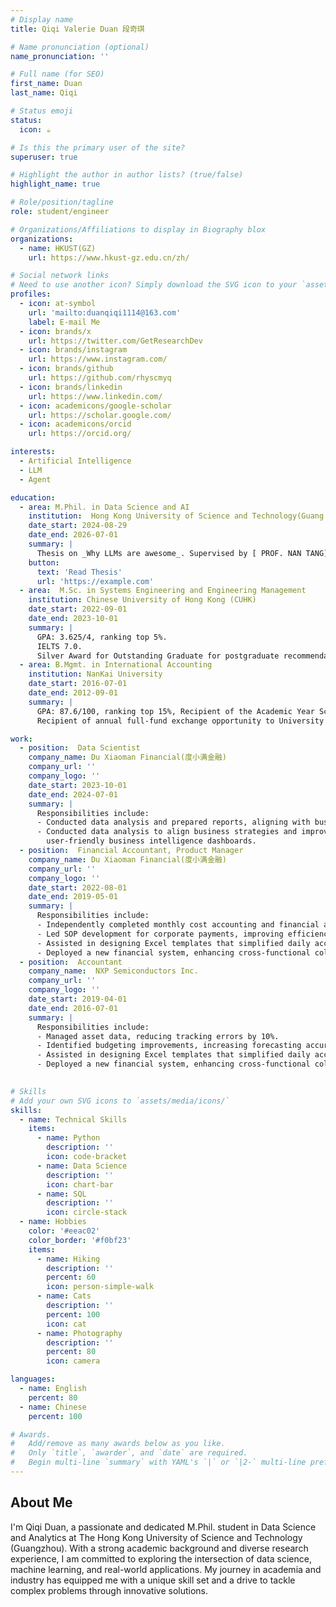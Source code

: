 ```yaml
---
# Display name
title: Qiqi Valerie Duan 段奇琪

# Name pronunciation (optional)
name_pronunciation: ''

# Full name (for SEO)
first_name: Duan
last_name: Qiqi

# Status emoji
status:
  icon: ☕️

# Is this the primary user of the site?
superuser: true

# Highlight the author in author lists? (true/false)
highlight_name: true

# Role/position/tagline
role: student/engineer

# Organizations/Affiliations to display in Biography blox
organizations:
  - name: HKUST(GZ)
    url: https://www.hkust-gz.edu.cn/zh/

# Social network links
# Need to use another icon? Simply download the SVG icon to your `assets/media/icons/` folder.
profiles:
  - icon: at-symbol
    url: 'mailto:duanqiqi1114@163.com'
    label: E-mail Me
  - icon: brands/x
    url: https://twitter.com/GetResearchDev
  - icon: brands/instagram
    url: https://www.instagram.com/
  - icon: brands/github
    url: https://github.com/rhyscmyq
  - icon: brands/linkedin
    url: https://www.linkedin.com/
  - icon: academicons/google-scholar
    url: https://scholar.google.com/
  - icon: academicons/orcid
    url: https://orcid.org/

interests:
  - Artificial Intelligence
  - LLM
  - Agent

education:
  - area: M.Phil. in Data Science and AI
    institution:  Hong Kong University of Science and Technology(Guang Zhou)
    date_start: 2024-08-29
    date_end: 2026-07-01
    summary: |
      Thesis on _Why LLMs are awesome_. Supervised by [ PROF. NAN TANG](https://nantang.github.io/) and [ Assistant Professor. YUYU LUO](https://luoyuyu.vip/). Presented papers at 5 IEEE conferences with the contributions being published in 2 Springer journals.
    button:
      text: 'Read Thesis'
      url: 'https://example.com'
  - area:  M.Sc. in Systems Engineering and Engineering Management
    institution: Chinese University of Hong Kong (CUHK)
    date_start: 2022-09-01
    date_end: 2023-10-01
    summary: |
      GPA: 3.625/4, ranking top 5%. 
      IELTS 7.0.
      Silver Award for Outstanding Graduate for postgraduate recommendation without exam.
  - area: B.Mgmt. in International Accounting
    institution: NanKai University
    date_start: 2016-07-01
    date_end: 2012-09-01
    summary: |
      GPA: 87.6/100, ranking top 15%, Recipient of the Academic Year Scholarship
      Recipient of annual full-fund exchange opportunity to University of Pompeu Fabra(Barcelona, Spain).

work:
  - position:  Data Scientist
    company_name: Du Xiaoman Financial(度小满金融)
    company_url: ''
    company_logo: ''
    date_start: 2023-10-01
    date_end: 2024-07-01
    summary: |
      Responsibilities include:
      - Conducted data analysis and prepared reports, aligning with business strategies to drive decision-making.
      - Conducted data analysis to align business strategies and improve decision-making, contributing to the development of
        user-friendly business intelligence dashboards.
  - position:  Financial Accountant, Product Manager
    company_name: Du Xiaoman Financial(度小满金融)
    company_url: ''
    company_logo: ''
    date_start: 2022-08-01
    date_end: 2019-05-01
    summary: |
      Responsibilities include:
      - Independently completed monthly cost accounting and financial analysis.
      - Led SOP development for corporate payments, improving efficiency by 30%.
      - Assisted in designing Excel templates that simplified daily accounting workflows, saving 50% of inspection time.
      - Deployed a new financial system, enhancing cross-functional collaboration.
  - position:  Accountant
    company_name:  NXP Semiconductors Inc.
    company_url: ''
    company_logo: ''
    date_start: 2019-04-01
    date_end: 2016-07-01
    summary: |
      Responsibilities include:
      - Managed asset data, reducing tracking errors by 10%.
      - Identified budgeting improvements, increasing forecasting accuracy.
      - Assisted in designing Excel templates that simplified daily accounting workflows, saving 50% of inspection time.
      - Deployed a new financial system, enhancing cross-functional collaboration.
  

# Skills
# Add your own SVG icons to `assets/media/icons/`
skills:
  - name: Technical Skills
    items:
      - name: Python
        description: ''
        icon: code-bracket
      - name: Data Science
        description: ''
        icon: chart-bar
      - name: SQL
        description: ''
        icon: circle-stack
  - name: Hobbies
    color: '#eeac02'
    color_border: '#f0bf23'
    items:
      - name: Hiking
        description: ''
        percent: 60
        icon: person-simple-walk
      - name: Cats
        description: ''
        percent: 100
        icon: cat
      - name: Photography
        description: ''
        percent: 80
        icon: camera

languages:
  - name: English
    percent: 80
  - name: Chinese
    percent: 100

# Awards.
#   Add/remove as many awards below as you like.
#   Only `title`, `awarder`, and `date` are required.
#   Begin multi-line `summary` with YAML's `|` or `|2-` multi-line prefix and indent 2 spaces below.
---
```


## About Me

I'm Qiqi Duan, a passionate and dedicated M.Phil. student in Data Science and Analytics at The Hong Kong University of Science and Technology (Guangzhou). With a strong academic background and diverse research experience, I am committed to exploring the intersection of data science, machine learning, and real-world applications. My journey in academia and industry has equipped me with a unique skill set and a drive to tackle complex problems through innovative solutions.
